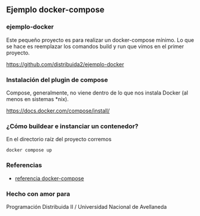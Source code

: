 ## Ejemplo docker-compose

### ejemplo-docker

Este pequeño proyecto es para realizar un docker-compose mínimo. Lo que se hace es reemplazar los comandos build y run que vimos en el primer proyecto.


https://github.com/distribuida2/ejemplo-docker

### Instalación del plugin de compose

Compose, generalmente, no viene dentro de lo que nos instala Docker (al menos en sistemas *nix).

[https://docs.docker.com/compose/install/
](https://docs.docker.com/compose/install/linux/)

### ¿Cómo buildear e instanciar un contenedor?

En el directorio raíz del proyecto corremos

`docker compose up`


### Referencias

* [referencia docker-compose](https://docs.docker.com/compose/compose-file/)


### Hecho con amor para

Programación Distribuida II / Universidad Nacional de Avellaneda
